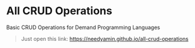 # All CRUD Operations
Basic CRUD Operations for Demand Programming Languages
> Just open this link: https://needyamin.github.io/all-crud-operations
